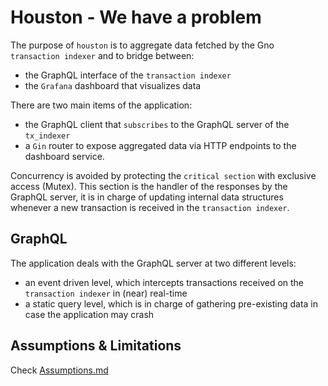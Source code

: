 # Houston - We have a problem

The purpose of `houston` is to aggregate data fetched by the Gno `transaction indexer`
and to bridge between:

* the GraphQL interface of the `transaction indexer`
* the `Grafana` dashboard that visualizes data

There are two main items of the application:

* the GraphQL client that `subscribes` to the GraphQL server of the `tx_indexer`
* a `Gin` router to expose aggregated data via HTTP endpoints to the dashboard service.

Concurrency is avoided by protecting the `critical section` with exclusive access (Mutex).
This section is the handler of the responses by the GraphQL server, it is in charge of updating internal data structures whenever a new transaction is received in the `transaction indexer`.

## GraphQL

The application deals with the GraphQL server at two different levels:

* an event driven level, which intercepts transactions received on the `transaction indexer` in (near) real-time
* a static query level, which is in charge of gathering pre-existing data in case the application may crash

## Assumptions & Limitations

Check [Assumptions.md](../Assumptions.md#houston)
